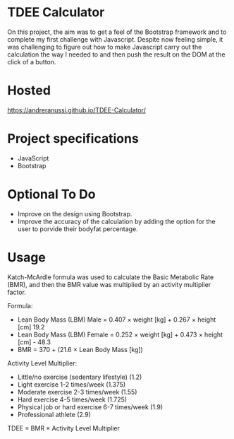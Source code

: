 # TDEE Calculator

On this project, the aim was to get a feel of the Bootstrap framework and to complete my first challenge with Javascript. 
Despite now feeling simple, it was challenging to figure out how to make Javascript carry out the calculation the way I needed to and then push the result on the DOM at the click of a button. 

# Hosted

https://andreranussi.github.io/TDEE-Calculator/

# Project specifications

- JavaScript
- Bootstrap

# Optional To Do
- Improve on the design using Bootstrap.
- Improve the accuracy of the calculation by adding the option for the user to porvide their bodyfat percentage.


# Usage
Katch-McArdle formula was used to calculate the Basic Metabolic Rate (BMR), and then the BMR value was multiplied by an activity multiplier factor.

Formula: 
- Lean Body Mass (LBM) Male = 0.407 × weight [kg] + 0.267 × height [cm]  19.2
- Lean Body Mass (LBM) Female = 0.252 × weight [kg] + 0.473 × height [cm] - 48.3
- BMR = 370 + (21.6 × Lean Body Mass [kg])

Activity Level Multiplier:
- Little/no exercise (sedentary lifestyle) (1.2)
- Light exercise 1-2 times/week (1.375)
- Moderate exercise 2-3 times/week (1.55)
- Hard exercise 4-5 times/week (1.725)
- Physical job or hard exercise 6-7 times/week (1.9)
- Professional athlete (2.9)

TDEE = BMR × Activity Level Multiplier

